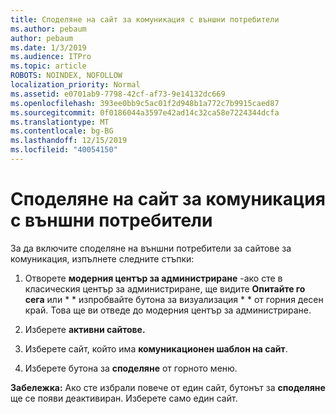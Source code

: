 ```yaml
---
title: Споделяне на сайт за комуникация с външни потребители
ms.author: pebaum
author: pebaum
ms.date: 1/3/2019
ms.audience: ITPro
ms.topic: article
ROBOTS: NOINDEX, NOFOLLOW
localization_priority: Normal
ms.assetid: e0701ab9-7798-42cf-af73-9e14132dc669
ms.openlocfilehash: 393ee0bb9c5ac01f2d948b1a772c7b9915caed87
ms.sourcegitcommit: 0f0186044a3597e42ad14c32ca58e7224344dcfa
ms.translationtype: MT
ms.contentlocale: bg-BG
ms.lasthandoff: 12/15/2019
ms.locfileid: "40054150"
---
```

# <a name="share-a-communication-site-with-external-users"></a>Споделяне на сайт за комуникация с външни потребители

За да включите споделяне на външни потребители за сайтове за комуникация, изпълнете следните стъпки: 
  
1. Отворете **модерния център за администриране** -ако сте в класическия център за администриране, ще видите **Опитайте го сега** или * * изпробвайте бутона за визуализация * * от горния десен край. Това ще ви отведе до модерния център за администриране. 
  
2. Изберете **активни сайтове.**
  
3. Изберете сайт, който има **комуникационен шаблон на сайт**. 
  
4. Изберете бутона за **споделяне** от горното меню. 
  
 **Забележка:** Ако сте избрали повече от един сайт, бутонът за **споделяне** ще се появи деактивиран. Изберете само един сайт. 
  

